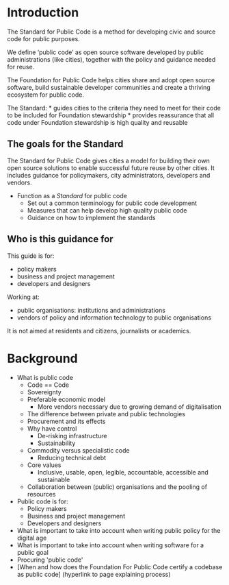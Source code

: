 # Introduction

The Standard for Public Code is a method for developing civic and source code for public purposes.

We define ‘public code’ as open source software developed by public administrations (like cities), together with the policy and guidance needed for reuse.

The Foundation for Public Code helps cities share and adopt open source software, build sustainable developer communities and create a thriving ecosystem for public code.

The Standard:
    * guides cities to the criteria they need to meet for their code to be included for Foundation stewardship
    * provides reassurance that all code under Foundation stewardship is high quality and reusable

## The goals for the Standard

The Standard for Public Code gives cities a model for building their own open source solutions to enable successful future reuse by other cities. It includes guidance for policymakers, city administrators, developers and vendors.


* Function as a *Standard* for public code
    * Set out a common terminology for public code development
    * Measures that can help develop high quality public code
    * Guidance on how to implement the standards


## Who is this guidance for

This guide is for:

* policy makers
* business and project management
* developers and designers

Working at:

* public organisations: institutions and administrations
* vendors of policy and information technology to public organisations

It is not aimed at residents and citizens, journalists or academics.

# Background

* What is public code
    * Code == Code
    * Sovereignty
    * Preferable economic model
        * More vendors necessary due to growing demand of digitalisation
    * The difference between private and public technologies
    * Procurement and its effects
    * Why have control
        * De-risking infrastructure
        * Sustainability
    * Commodity versus specialistic code
        * Reducing technical debt
    * Core values
        * Inclusive, usable, open, legible, accountable, accessible and sustainable
    * Collaboration between (public) organisations and the pooling of resources
* Public code is for:
    * Policy makers
    * Business and project management
    * Developers and designers
* What is important to take into account when writing public policy for the digital age
* What is important to take into account when writing software for a public goal
* Procuring 'public code'
* [When and how does the Foundation For Public Code certify a codebase as public code]  (hyperlink to page explaining process)
